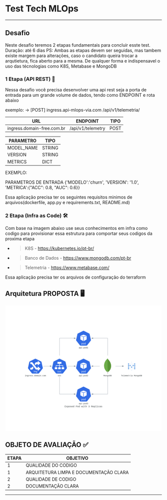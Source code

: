 # Test Tech MLOps
----

## Desafio

Neste desafio teremos 2 etapas fundamentais para concluir esste test.
Duração: até 6 dias
PS: Ambas as etapas devem ser seguidas, mas tambem existe margem para alterações, caso o candidato queira trocar a arqutietura, fica aberto para a mesma. De qualquer forma e indispensavel o uso das técnologias como K8S, Metabase e MongoDB

### 1 Etapa  (API REST) 🔌

Nessa desafio você precisa desenvolver uma api rest seja a porta de entrada para um grande volume de dados, tendo como ENDPOINT e rota abaixo 

exemplo: -> [POST] ingress.api-mlops-via.com  /api/v1/telemetria/ 

URL   | ENDPOINT | TIPO 
--------- | ------ | ----- 
ingress.domain-free.com.br | /api/v1/telemetry | POST


PARAMETRO   | TIPO 
--------- | ------ 
MODEL_NAME | STRING
VERSION | STRING 
METRICS | DICT 

EXEMPLO: 

PARAMETROS DE ENTRADA {'MODELO':'churn', 'VERSION': '1.0', 'METRICA':{"ACC": 0.8, "AUC": 0.6}}

Essa aplicação precisa ter os seguintes requisitos minimos de arquivos(dockerfile, app.py e requirements.txt, README.md)


### 2 Etapa  (Infra as Code) 🛠
Com base na imagem abaixo use seus conhecimentos em infra como codigo para provisionar essa estrutura para comportar seus codigos da proxima etapa

- > K8S - https://kubernetes.io/pt-br/

- > Banco de Dados - https://www.mongodb.com/pt-br

- > Telemetria - https://www.metabase.com/

Essa aplicação precisa ter os arquivos de configuração do terraform

## Arquitetura PROPOSTA 🖥
 
 ![](https://raw.githubusercontent.com/heermarinho/Test-Tech---Via-Varejo/main/5874a6bb-f8e7-4838-8c52-9e888ab0369e%20(1).png?token=ATB2NS6PA7KZ75IYX6NMJJDBJSO6U)

## OBJETO DE AVALIAÇÃO ✅

ETAPA   | OBJETIVO 
--------- | ------ 
1 | QUALIDADE DO CODIGO 
1 | ARQUITETURA LIMPA E DOCUMENTAÇÃO CLARA 
2 | QUALIDADE DE CODIGO
2 | DOCUMENTAÇÃO CLARA  

---- 
